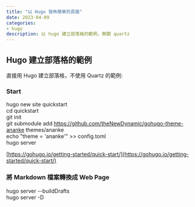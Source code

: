 ```yaml
---
title: "以 Hugo 發佈簡單的頁面"
date: 2023-04-09
categories:
- hugo
description: 以 hugo 建立部落格的範例，無關 quartz
---
```

## Hugo 建立部落格的範例

直接用 Hugo 建立部落格，不使用 Quartz 的範例:

### Start

hugo new site quickstart  
cd quickstart  
git init  
git submodule add https://github.com/theNewDynamic/gohugo-theme-ananke themes/ananke  
echo "theme = 'ananke'" >> config.toml  
hugo server

[https://gohugo.io/getting-started/quick-start/](https://gohugo.io/getting-started/quick-start/)

### 將 Markdown 檔案轉換成 Web Page

hugo server --buildDrafts  
hugo server -D
